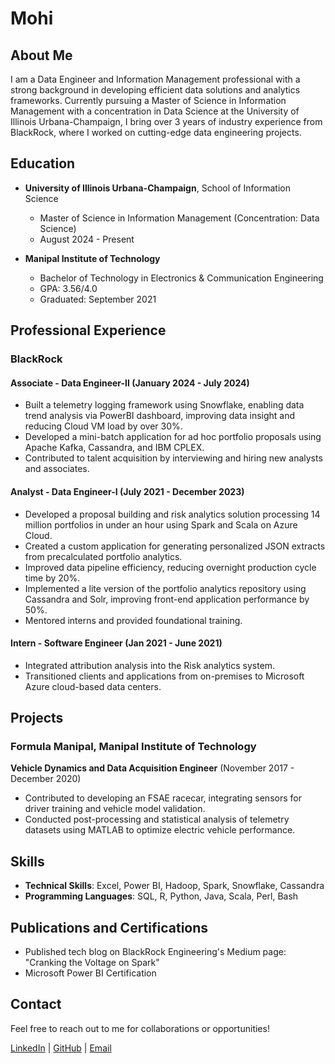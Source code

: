 # Mohi

## About Me

I am a Data Engineer and Information Management professional with a strong background in developing efficient data solutions and analytics frameworks. Currently pursuing a Master of Science in Information Management with a concentration in Data Science at the University of Illinois Urbana-Champaign, I bring over 3 years of industry experience from BlackRock, where I worked on cutting-edge data engineering projects.

## Education

- **University of Illinois Urbana-Champaign**, School of Information Science
  - Master of Science in Information Management (Concentration: Data Science)
  - August 2024 - Present

- **Manipal Institute of Technology**
  - Bachelor of Technology in Electronics & Communication Engineering
  - GPA: 3.56/4.0
  - Graduated: September 2021

## Professional Experience

### BlackRock

#### Associate - Data Engineer-II (January 2024 - July 2024)
- Built a telemetry logging framework using Snowflake, enabling data trend analysis via PowerBI dashboard, improving data insight and reducing Cloud VM load by over 30%.
- Developed a mini-batch application for ad hoc portfolio proposals using Apache Kafka, Cassandra, and IBM CPLEX.
- Contributed to talent acquisition by interviewing and hiring new analysts and associates.

#### Analyst - Data Engineer-I (July 2021 - December 2023)
- Developed a proposal building and risk analytics solution processing 14 million portfolios in under an hour using Spark and Scala on Azure Cloud.
- Created a custom application for generating personalized JSON extracts from precalculated portfolio analytics.
- Improved data pipeline efficiency, reducing overnight production cycle time by 20%.
- Implemented a lite version of the portfolio analytics repository using Cassandra and Solr, improving front-end application performance by 50%.
- Mentored interns and provided foundational training.

#### Intern - Software Engineer (Jan 2021 - June 2021)
- Integrated attribution analysis into the Risk analytics system.
- Transitioned clients and applications from on-premises to Microsoft Azure cloud-based data centers.

## Projects

### Formula Manipal, Manipal Institute of Technology
**Vehicle Dynamics and Data Acquisition Engineer** (November 2017 - December 2020)
- Contributed to developing an FSAE racecar, integrating sensors for driver training and vehicle model validation.
- Conducted post-processing and statistical analysis of telemetry datasets using MATLAB to optimize electric vehicle performance.

## Skills

- **Technical Skills**: Excel, Power BI, Hadoop, Spark, Snowflake, Cassandra
- **Programming Languages**: SQL, R, Python, Java, Scala, Perl, Bash

## Publications and Certifications

- Published tech blog on BlackRock Engineering's Medium page: "Cranking the Voltage on Spark"
- Microsoft Power BI Certification

## Contact

Feel free to reach out to me for collaborations or opportunities!

[LinkedIn](https://www.linkedin.com/in/mohi-m/) | [GitHub]([#](https://github.com/mohi-m)) | [Email](mohimadhu25@gmail.com)
